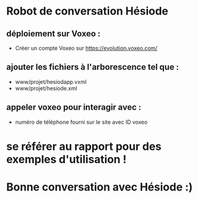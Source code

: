 # Robot de conversation Hésiode 

## déploiement sur Voxeo :
- Créer un compte Voxeo sur https://evolution.voxeo.com/ 
## ajouter les fichiers à l'arborescence tel que :
- www/projet/hesiodapp.vxml
- www/projet/hesiode.xml
## appeler voxeo pour interagir avec :
- numéro de téléphone fourni sur le site avec ID voxeo

# se référer au rapport pour des exemples d'utilisation !

# Bonne conversation avec Hésiode :)